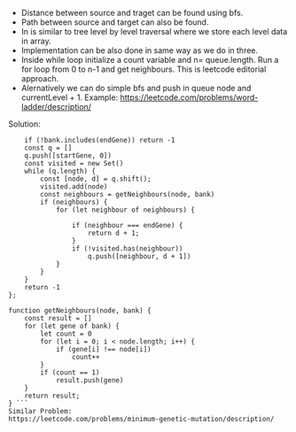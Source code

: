 - Distance between source and traget can be found using bfs.
- Path between source and target can also be found.
- In is similar to tree level by level traversal where we store each level data in array.
- Implementation can be also done in same way as we do in three.
- Inside while loop initialize a count variable and n= queue.length. Run a for loop from 0 to n-1 and get neighbours. This is leetcode editorial approach.
- Alernatively we can do simple bfs and push in queue node and currentLevel + 1. Example: 
https://leetcode.com/problems/word-ladder/description/

Solution: 
``` var minMutation = function (startGene, endGene, bank) {
    if (!bank.includes(endGene)) return -1
    const q = []
    q.push([startGene, 0])
    const visited = new Set()
    while (q.length) {
        const [node, d] = q.shift(); 
        visited.add(node)
        const neighbours = getNeighbours(node, bank)
        if (neighbours) {
            for (let neighbour of neighbours) {

                if (neighbour === endGene) {
                    return d + 1;
                }
                if (!visited.has(neighbour))
                    q.push([neighbour, d + 1])
            }
        }
    }
    return -1
};

function getNeighbours(node, bank) {
    const result = []
    for (let gene of bank) {
        let count = 0
        for (let i = 0; i < node.length; i++) {
            if (gene[i] !== node[i])
                count++
        }
        if (count == 1)
            result.push(gene)
    }
    return result;
} ```
Similar Problem: 
https://leetcode.com/problems/minimum-genetic-mutation/description/
